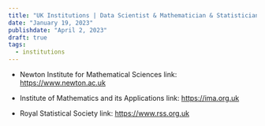 ```yaml
---
title: "UK Institutions | Data Scientist & Mathematician & Statistician & Computer Scientist"
date: "January 19, 2023"
publishdate: "April 2, 2023"
draft: true
tags: 
  - institutions
---
```


* Newton Institute for Mathematical Sciences
link: https://www.newton.ac.uk

* Institute of Mathematics and its Applications
link: https://ima.org.uk

* Royal Statistical Society
link: https://www.rss.org.uk
